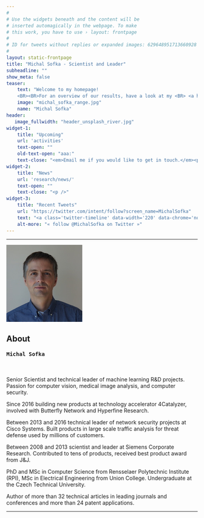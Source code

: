 ```yaml
---
#
# Use the widgets beneath and the content will be
# inserted automagically in the webpage. To make
# this work, you have to use › layout: frontpage
#
# ID for tweets without replies or expanded images: 629648951713660928
#
layout: static-frontpage
title: "Michal Sofka - Scientist and Leader"
subheadline: ""
show_meta: false
teaser:
    text: "Welcome to my homepage!
    <BR><BR>For an overview of our results, have a look at my <BR> <a href='/publications/'>publication overview</a>."
    image: "michal_sofka_range.jpg"
    name: "Michal Sofka"
header:
   image_fullwidth: "header_unsplash_river.jpg"
widget-1:
    title: "Upcoming"
    url: 'activities'
    text-open: ""
    old-text-open: "aaa:"
    text-close: "<em>Email me if you would like to get in touch.</em><p />"
widget-2:
    title: "News"
    url: 'research/news/'
    text-open: ""
    text-close: "<p />"
widget-3:
    title: "Recent Tweets"
    url: "https://twitter.com/intent/follow?screen_name=MichalSofka"
    text: "<a class='twitter-timeline' data-width='220' data-chrome='nofooter noscrollbar transparent' data-height='640' data-dnt='true' href='https://twitter.com/MichalSofka'>Tweets by MichalSofka</a> <script async src='//platform.twitter.com/widgets.js' charset='utf-8'></script>"
    alt-more: "« follow @MichalSofka on Twitter »"
---
```

<hr>
<div class="container">
  <div class="row">
    <div class="col-md-3">
      <img src="/images/michal_sofka_small.jpg">
    </div>
      <div class="col-md-8">
        <h2 class="no-marg myFont"><strong> About </strong></h2>
        <h4 class="myFont no-marg"><strong><kbd> Michal Sofka </kbd></strong></h4>
        <br>
        <p>Senior Scientist and technical leader of machine learning R&amp;D projects. Passion for computer vision, medical image analysis, and computer security.</p>
        <p>Since 2016 building new products at technology accelerator 4Catalyzer, involved with Butterfly Network and Hyperfine Research.</p>
        <p>Between 2013 and 2016 technical leader of network security projects at Cisco Systems. Built products in large scale traffic analysis for threat defense used by millions of customers.</p>
        <p>Between 2008 and 2013 scientist and leader at Siemens Corporate Research. Contributed to tens of products, received best product award from J&amp;J.</p>
        <p>PhD and MSc in Computer Science from Rensselaer Polytechnic Institute (RPI), MSc in Electrical Engineering from Union College. Undergraduate at the Czech Technical University.</p>
        <p>Author of more than 32 technical articles in leading journals and conferences and more than 24 patent applications.</p>
      </div>
  </div>
</div>
<hr>
